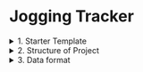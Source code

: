 # Jogging Tracker

<details>
<summary>
1. Starter Template
</summary>

### React + TypeScript + Vite

This template provides a minimal setup to get React working in Vite with HMR and some ESLint rules.

```sh
D:\Projects\joggingTracker>bun create vite@latest ./
o  Current directory is not empty. Please choose how to proceed:
|  Remove existing files and continue
o  Package name:
|  joggingtracker
o  Select a framework:
|  React
o  Select a variant:
|  TypeScript
```
</details>

<details>
<summary>
2. Structure of Project
</summary>

### Folder Structure of the project

```
jogging-tracker/
├── public/
│   └── index.html
├── src/
│   ├── components/
│   │   ├── JoggingTracker.tsx        # contains all the components at one place
│   │   ├── CanvasBoard.tsx           # Renders jogging path using Canvas API
│   │   ├── IdleSaveTask.tsx          # Auto-saves path periodically using Background Tasks API 
│   │   ├── Session.tsx               # Tracks real-time user location using Geolocation API
│   │   ├── SessionStats.tsx          # Displays information about the current session
│   │   └── SessionHistory.tsx        # Keeps track of all the previous jogging sessions
│   ├── App.tsx                       # Main app integrating JoggingTracker component
│   ├── main.ts                       # React app entry point
│   └── index.css                    # CSS styling
├── .gitignore
├── package.json
├── README.md                         # Project overview and setup instructions
└── vite.config.js
```

</details>

<details>
<summary>
3. Data format
</summary>

### Data types used in the project
- **`Position`** : the current latitude, longitude and timestamp of the user.
- **`JoggingSession`** : Unique id(`index`), starting and ending time, total distance, total time, average speed.
- **`AppState`** : The current running state of the application - `isTracking`(currently running), isPaused, `JoggingSession`/null, start time and paused time. (Does not have stop time cause when it stops, it ends and goes into `SessionStatsProps`).
- **`SessionStatsProps`** : same as `AppState` except `JoggingSession` can't be null.(as the session has been completed).
- **`RouteCanvasProps`** : Tracking all the positions the user went through on the map as `Positions[]`, `currentPosition`/null(if the app hasn't been granted access to the location).

</details>